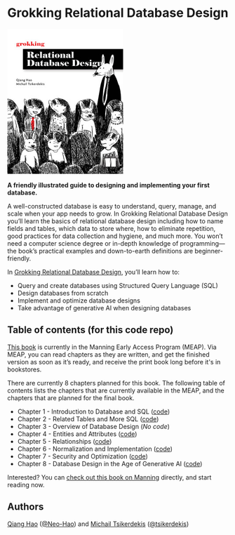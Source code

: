# Grokking Relational Database Design

[<img src="images/Hao-Hi.png">](https://mng.bz/1J2q)

**A friendly illustrated guide to designing and implementing your first database.**

A well-constructed database is easy to understand, query, manage, and scale when your app needs to grow. In Grokking Relational Database Design you’ll learn the basics of relational database design including how to name fields and tables, which data to store where, how to eliminate repetition, good practices for data collection and hygiene, and much more. You won’t need a computer science degree or in-depth knowledge of programming—the book’s practical examples and down-to-earth definitions are beginner-friendly.

In [Grokking Relational Database Design](https://mng.bz/1J2q), you’ll learn how to:

- Query and create databases using Structured Query Language (SQL)
- Design databases from scratch
- Implement and optimize database designs
- Take advantage of generative AI when designing databases


## Table of contents (for this code repo)

[This book](https://mng.bz/1J2q) is currently in the Manning Early Access Program (MEAP). Via MEAP, you can read chapters as they are written, and get the finished version as soon as it’s ready, and receive the print book long before it's in bookstores.

There are currently 8 chapters planned for this book. The following table of contents lists the chapters that are currently available in the MEAP, and the chapters that are planned for the final book.

- Chapter 1 - Introduction to Database and SQL ([code](./chapter_01/))
- Chapter 2 - Related Tables and More SQL ([code](./chapter_02/))
- Chapter 3 - Overview of Database Design (*No code*)
- Chapter 4 - Entities and Attributes ([code](./chapter_04/))
- Chapter 5 - Relationships ([code](./chapter_05/))
- Chapter 6 - Normalization and Implementation ([code](./chapter_06/))
- Chapter 7 - Security and Optimization  ([code](./chapter_07/))
- Chapter 8 - Database Design in the Age of Generative AI ([code](./chapter_08/))

Interested? You can [check out this book on Manning](https://mng.bz/1J2q) directly, and start reading now.

## Authors
[Qiang Hao](https://qhao.info/) ([@Neo-Hao](https://github.com/Neo-Hao)) and [Michail Tsikerdekis](https://michael.tsikerdekis.com) ([@tsikerdekis](https://github.com/tsikerdekis))
